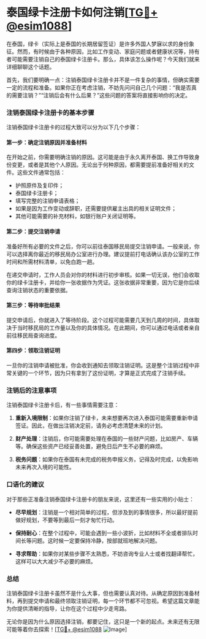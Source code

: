 # 泰国绿卡注册卡如何注销[[TG💪+ @esim1088](https://t.me/s/esim1088)]

在泰国，绿卡（实际上是泰国的长期居留签证）是许多外国人梦寐以求的身份象征。然而，有时候由于各种原因，比如工作变动、家庭问题或者健康状况等，持有者可能需要注销自己的泰国绿卡注册卡。那么，具体该怎么操作呢？今天我们就来详细聊聊这个话题。

首先，我们要明确一点：注销泰国绿卡注册卡并不是一件复杂的事情，但确实需要一定的流程和准备。如果你正在考虑注销，不妨先问问自己几个问题：“我是否真的需要注销？”“注销后会有什么后果？”这些问题的答案将直接影响你的决定。

### 注销泰国绿卡注册卡的基本步骤

注销泰国绿卡注册卡的过程大致可以分为以下几个步骤：

#### 第一步：确定注销原因并准备材料
在开始之前，你需要明确注销的原因。这可能是由于永久离开泰国、换工作导致身份变更，或者是其他个人原因。无论出于何种原因，都需要提前准备好相关的文件。这些文件通常包括：
- 护照原件及复印件；
- 泰国绿卡注册卡；
- 填写完整的注销申请表格；
- 如果是因为工作变动或辞职，还需要提供雇主出具的相关证明文件；
- 其他可能需要的补充材料，如银行账户关闭证明等。

#### 第二步：提交注销申请
准备好所有必要的文件之后，你可以前往泰国移民局提交注销申请。一般来说，你可以选择离你最近的移民局办公室进行办理。建议提前打电话确认该办公室的工作时间和所需材料清单，以免白跑一趟。

在递交申请时，工作人员会对你的材料进行初步审核。如果一切无误，他们会收取你的绿卡注册卡，并给你一张收据作为凭证。这张收据非常重要，因为它是你后续查询注销状态的重要依据。

#### 第三步：等待审批结果
提交申请后，你就进入了等待阶段。这个过程可能需要几天到几周的时间，具体取决于当时移民局的工作量以及你的具体情况。在此期间，你可以通过电话或者亲自前往移民局查询进度。

#### 第四步：领取注销证明
一旦你的注销申请被批准，你会收到通知去领取注销证明。这是整个注销过程中非常关键的一个环节，因为只有拿到了这份证明，才算是正式完成了注销手续。

### 注销后的注意事项

注销泰国绿卡注册卡后，有一些事情需要注意：

1. **重新入境限制**：如果你注销了绿卡，未来想要再次进入泰国可能需要重新申请签证。因此，在做出注销决定前，请务必考虑清楚未来的计划。
   
2. **财产处理**：注销后，你可能需要处理在泰国的一些财产问题，比如房产、车辆等。确保这些资产已经妥善处置，避免日后产生不必要的麻烦。

3. **税务问题**：如果你在泰国有未完成的税务申报义务，记得及时完成，以免影响未来再次入境的可能性。

### 口语化的建议

对于那些正准备注销泰国绿卡注册卡的朋友来说，这里还有一些实用的小贴士：

- **尽早规划**：注销是一个相对简单的过程，但涉及到的事情很多，所以最好提前做好规划，不要等到最后一刻才匆忙行动。
  
- **保持耐心**：在整个过程中，可能会遇到一些小波折，比如材料不全或者排队时间长等问题。这时候一定要保持冷静，按部就班地解决问题。

- **寻求帮助**：如果你对某些步骤不太熟悉，不妨咨询专业人士或者找翻译帮忙，这样可以大大减少不必要的麻烦。

### 总结

注销泰国绿卡注册卡虽然不是什么大事，但也需要认真对待。从确定原因到准备材料，再到提交申请和最终领取注销证明，每一个环节都不可忽视。希望这篇文章能为你提供清晰的指导，让你在这个过程中少走弯路。

无论你是因为什么原因选择注销，都要记住，这只是一个新的起点。未来还有无限可能等着你去探索！[[TG💪+ @esim1088](https://t.me/s/esim1088) ![Image](https://i.postimg.cc/4NQfJmqS/Snipaste-2025-05-13-00-14-12.png)]